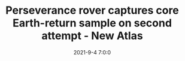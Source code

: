 ---
"title": "Perseverance rover captures core Earth-return sample on second attempt - New Atlas"
"date": "2021-9-4 7:0:0"
"feed_name": "GOOGLENEWSDRILLING"
"feed_website": "https://news.google.com/search?q=drilling%2Bincident&hl=en-US&gl=US&ceid=US:en"
"feed_rss": "https://news.google.com/rss/search?q=drilling%2Bincident&hl=en-US&gl=US&ceid=US:en"
"link": "https://newatlas.com/space/perseverance-rover-captures-core-earth-return-sample-on-second-attempt/"
"file": "_posts/2021-1-1-e6de5f760ab372a1f58af731677b4df3cf0b4049.md"
"accident": "0"
"drilling": "0"
---